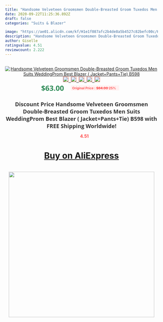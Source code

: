 ```yaml
---
title: "Handsome Velveteen Groomsmen Double-Breasted Groom Tuxedos Men Suits WeddingProm Best Blazer ( Jacket+Pants+Tie) B598"
date: 2020-09-22T11:25:36.892Z
draft: false
categories: "Suits & Blazer"

image: "https://ae01.alicdn.com/kf/H1e1f087afc2b4de8a5b4527c82befc00c/Handsome-Velveteen-Groomsmen-Double-Breasted-Groom-Tuxedos-Men-Suits-Wedding-Prom-Best-Blazer-Jacket-Pants-Tie.jpg"
description: "Handsome Velveteen Groomsmen Double-Breasted Groom Tuxedos Men Suits WeddingProm Best Blazer ( Jacket+Pants+Tie) B598"
author: Giselle
ratingvalue: 4.51
reviewcount: 2.222
---
```

<br>
<div style="text-align: center;">
<a href="https://s.click.aliexpress.com/e/_A9tt7P" target="_blank" rel="nofollow noopener noreferrer"><img alt="Handsome Velveteen Groomsmen Double-Breasted Groom Tuxedos Men Suits WeddingProm Best Blazer ( Jacket+Pants+Tie) B598" class="magnifier-image" src="https://ae01.alicdn.com/kf/H1e1f087afc2b4de8a5b4527c82befc00c/Handsome-Velveteen-Groomsmen-Double-Breasted-Groom-Tuxedos-Men-Suits-Wedding-Prom-Best-Blazer-Jacket-Pants-Tie.jpg_640x640.jpg">
<br>
<img style="border:1px solid salmon" src="https://ae01.alicdn.com/kf/H1e1f087afc2b4de8a5b4527c82befc00c/Handsome-Velveteen-Groomsmen-Double-Breasted-Groom-Tuxedos-Men-Suits-Wedding-Prom-Best-Blazer-Jacket-Pants-Tie.jpg_120x120.jpg">&nbsp;&nbsp;<img style="border:1px solid salmon" src="https://ae01.alicdn.com/kf/Hac1080191cc0494cb9fa32562db2bd9cC/Handsome-Velveteen-Groomsmen-Double-Breasted-Groom-Tuxedos-Men-Suits-Wedding-Prom-Best-Blazer-Jacket-Pants-Tie.jpg_120x120.jpg">&nbsp;&nbsp;<img style="border:1px solid salmon" src="https://ae01.alicdn.com/kf/Hf2018313b43541e4ac1dc92a42bd5c755/Handsome-Velveteen-Groomsmen-Double-Breasted-Groom-Tuxedos-Men-Suits-Wedding-Prom-Best-Blazer-Jacket-Pants-Tie.jpg_120x120.jpg">&nbsp;&nbsp;<img style="border:1px solid salmon" src="https://ae01.alicdn.com/kf/H5373b6d975234b4cafd18d02fe8d98c49/Handsome-Velveteen-Groomsmen-Double-Breasted-Groom-Tuxedos-Men-Suits-Wedding-Prom-Best-Blazer-Jacket-Pants-Tie.jpg_120x120.jpg">&nbsp;&nbsp;<img style="border:1px solid salmon" src="https://ae01.alicdn.com/kf/Ha49da76d4cac420aa0fb735e1f93015cv/Handsome-Velveteen-Groomsmen-Double-Breasted-Groom-Tuxedos-Men-Suits-Wedding-Prom-Best-Blazer-Jacket-Pants-Tie.jpg_120x120.jpg"></a></div><br0>
<div style="text-align: center;"><span style="background-color: white; border: 0px; box-sizing: border-box; color: seagreen; display: inline-block; font-family: &quot;open sans&quot; , &quot;arial&quot; , &quot;helvetica&quot; , sans-serif , &quot;heiti&quot;; font-size: 24px; font-stretch: inherit; font-weight: 700; line-height: inherit; margin: 0px 10px 0px 0px; padding: 0px; vertical-align: middle;">$63.00 </span>
<span style="background: rgb(255 , 241 , 241); border-radius: 3px; border: 0px; box-sizing: border-box; color: #ff4747; display: inline-block; font-family: inherit; font-size: 12px; font-stretch: inherit; font-style: inherit; font-variant: inherit; font-weight: 600; line-height: inherit; margin: 0px; padding: 2px 5px; transform: scale(0.9); vertical-align: middle;">Original Price : <b style="text-decoration: line-through;">$84.00 </b> 25%&nbsp;&nbsp;</span></div>
<h1 style="color: #333333; display: inline-block; font-family: &quot;open sans&quot; , &quot;arial&quot; , &quot;helvetica&quot; , sans-serif , &quot;heiti&quot;; font-size: 18px; font-stretch: inherit; font-weight: 700; text-align: center;">Discount Price Handsome Velveteen Groomsmen Double-Breasted Groom Tuxedos Men Suits WeddingProm Best Blazer ( Jacket+Pants+Tie) B598 with FREE Shipping Worldwide!</h1>
<div style="color: #ff4747; text-align: center;">
<img src="https://4.bp.blogspot.com/-M0ZcTcb-5uY/XleCXlxnR4I/AAAAAAAAAEc/OrjgMkXV1oMQFaCRZj5HQwOCBcu3w1FegCPcBGAYYCw/s1600/star.png" style="height: 15px;">&nbsp;<b>4.51</b></div>
<div class="button_cont" align="center"><a class="buynow_a" href="https://s.click.aliexpress.com/e/_A9tt7P" target="_blank" rel="nofollow noopener noreferrer"><H1>Buy on AliExpress</H1></a></div><br>
<div class="separator" style="clear: both; text-align: center;">
<img src="https://lh3.googleusercontent.com/-pTy5HemUv9M/XlePHvY0dAI/AAAAAAAAAE4/0nX5iRUoIWY8eMW9Dpxeirr157OZliDIgCLcBGAsYHQ/s1600/badge.gif" width="480">
</div>
